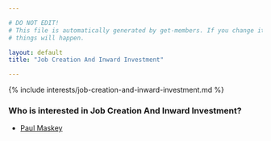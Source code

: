 ```yaml
---

# DO NOT EDIT!
# This file is automatically generated by get-members. If you change it, bad
# things will happen.

layout: default
title: "Job Creation And Inward Investment"

---
```


{% include interests/job-creation-and-inward-investment.md %}

### Who is interested in Job Creation And Inward Investment?


* [Paul Maskey](/members/paul-maskey.html)
